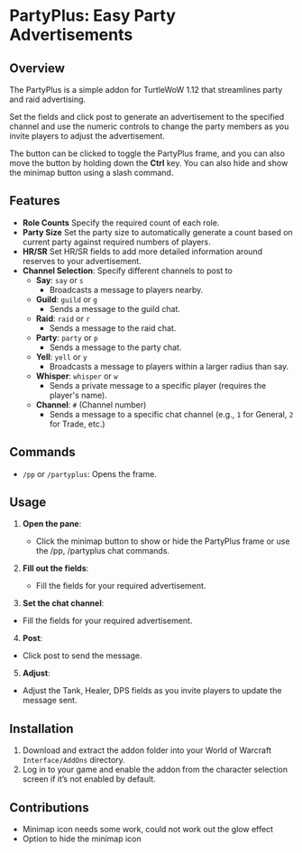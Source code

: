 # PartyPlus: Easy Party Advertisements

## Overview

The PartyPlus is a simple addon for TurtleWoW 1.12 that streamlines party and raid advertising. 

Set the fields and click post to generate an advertisement to the specified channel and use the numeric controls to change the party members as you invite players to adjust the advertisement.

The button can be clicked to toggle the PartyPlus frame, and you can also move the button by holding down the **Ctrl** key. You can also hide and show the minimap button using a slash command.

## Features

- **Role Counts** Specify the required count of each role.
- **Party Size** Set the party size to automatically generate a count based on current party against required numbers of players.
- **HR/SR** Set HR/SR fields to add more detailed information around reserves to your advertisement.
- **Channel Selection**: Specify different channels to post to 
  - **Say**: `say` or `s`
    - Broadcasts a message to players nearby.
  - **Guild**: `guild` or `g`
    - Sends a message to the guild chat.
  - **Raid**: `raid` or `r`
    - Sends a message to the raid chat.
  - **Party**: `party` or `p`
    - Sends a message to the party chat.
  - **Yell**: `yell` or `y`
    - Broadcasts a message to players within a larger radius than say.
  - **Whisper**: `whisper` or `w`
    - Sends a private message to a specific player (requires the player's name).
  - **Channel**: `#` (Channel number)
    - Sends a message to a specific chat channel (e.g., `1` for General, `2` for Trade, etc.)

## Commands

- `/pp` or `/partyplus`: Opens the frame.

## Usage

1. **Open the pane**:
   - Click the minimap button to show or hide the PartyPlus frame or use the /pp, /partyplus chat commands.
   
2. **Fill out the fields**:
   - Fill the fields for your required advertisement.

3. **Set the chat channel**:
- Fill the fields for your required advertisement.

4.  **Post**:
- Click post to send the message.

5.  **Adjust**:
- Adjust the Tank, Healer, DPS fields as you invite players to update the message sent.

## Installation

1. Download and extract the addon folder into your World of Warcraft `Interface/AddOns` directory.
2. Log in to your game and enable the addon from the character selection screen if it’s not enabled by default.

## Contributions

- Minimap icon needs some work, could not work out the glow effect
- Option to hide the minimap icon



